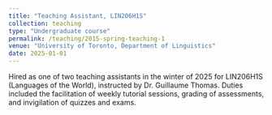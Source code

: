 ```yaml
---
title: "Teaching Assistant, LIN206H1S"
collection: teaching
type: "Undergraduate course"
permalink: /teaching/2015-spring-teaching-1
venue: "University of Toronto, Department of Linguistics"
date: 2025-01-01
---
```


Hired as one of two teaching assistants in the winter of 2025 for LIN206H1S (Languages of the World), instructed by Dr. Guillaume Thomas. Duties included the facilitation of weekly tutorial sessions, grading of assessments, and invigilation of quizzes and exams.
